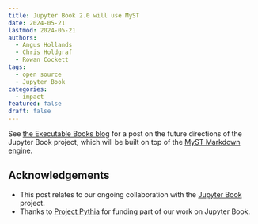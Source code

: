 ```yaml
---
title: Jupyter Book 2.0 will use MyST
date: 2024-05-21
lastmod: 2024-05-21
authors:
  - Angus Hollands
  - Chris Holdgraf
  - Rowan Cockett
tags:
  - open source
  - Jupyter Book
categories:
  - impact
featured: false
draft: false
---
```


See [the Executable Books blog](https://executablebooks.org/en/latest/blog/2024-05-20-jupyter-book-myst/) for a post on the future directions of the Jupyter Book project, which will be built on top of the [MyST Markdown engine](https://mystmd.org).

## Acknowledgements

- This post relates to our ongoing collaboration with the [Jupyter Book](../../../collaborators/jupyter-book/) project.
- Thanks to [Project Pythia](../../../collaborators/pythia/) for funding part of our work on Jupyter Book.
